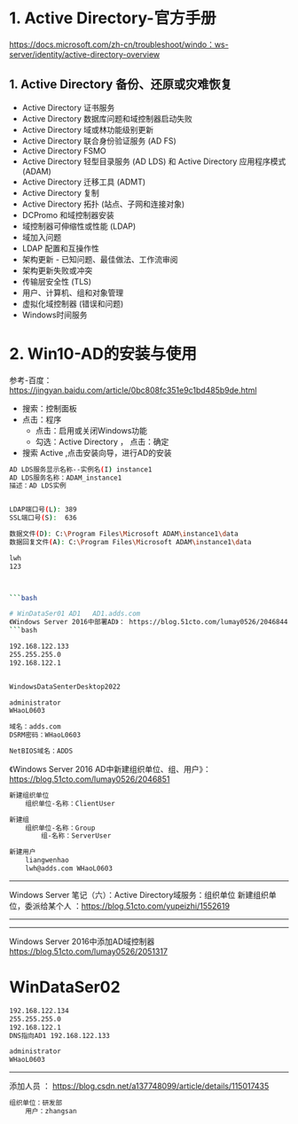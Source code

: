 # 1. Active Directory-官方手册

 https://docs.microsoft.com/zh-cn/troubleshoot/windo：ws-server/identity/active-directory-overview 



## 1. Active Directory 备份、还原或灾难恢复


- Active Directory 证书服务
- Active Directory 数据库问题和域控制器启动失败
- Active Directory 域或林功能级别更新
- Active Directory 联合身份验证服务 (AD FS)
- Active Directory FSMO
- Active Directory 轻型目录服务 (AD LDS) 和 Active Directory 应用程序模式 (ADAM)
- Active Directory 迁移工具 (ADMT)
- Active Directory 复制
- Active Directory 拓扑 (站点、子网和连接对象)
- DCPromo 和域控制器安装
- 域控制器可伸缩性或性能 (LDAP)
- 域加入问题
- LDAP 配置和互操作性
- 架构更新 - 已知问题、最佳做法、工作流审阅
- 架构更新失败或冲突
- 传输层安全性 (TLS)
- 用户、计算机、组和对象管理
- 虚拟化域控制器 (错误和问题)
- Windows时间服务







# 2. Win10-AD的安装与使用

参考-百度：https://jingyan.baidu.com/article/0bc808fc351e9c1bd485b9de.html
- 搜索：控制面板 
- 点击：程序
    - 点击：启用或关闭Windows功能
    - 勾选：Active Directory ， 点击：确定
- 搜索 Active ,点击安装向导，进行AD的安装

```bash
AD LDS服务显示名称--实例名(I) instance1
AD LDS服务名称：ADAM_instance1
描述：AD LDS实例


LDAP端口号(L): 389
SSL端口号(S):  636

数据文件(D): C:\Program Files\Microsoft ADAM\instance1\data
数据回复文件(A): C:\Program Files\Microsoft ADAM\instance1\data

lwh
123



```bash

# WinDataSer01 AD1   AD1.adds.com
《Windows Server 2016中部署AD》： https://blog.51cto.com/lumay0526/2046844  
```bash

192.168.122.133
255.255.255.0
192.168.122.1


WindowsDataSenterDesktop2022

administrator 
WHaoL0603 

域名：adds.com 
DSRM密码：WHaoL0603

NetBIOS域名：ADDS
```
《Windows Server 2016 AD中新建组织单位、组、用户》： https://blog.51cto.com/lumay0526/2046851  
```bash
新建组织单位
    组织单位-名称：ClientUser

新建组
    组织单位-名称：Group
        组-名称：ServerUser

新建用户
    liangwenhao
    lwh@adds.com WHaoL0603

```

**** 

Windows Server 笔记（六）：Active Directory域服务：组织单位
新建组织单位，委派给某个人
：https://blog.51cto.com/yupeizhi/1552619 

*** 


*** 
Windows Server 2016中添加AD域控制器 https://blog.51cto.com/lumay0526/2051317
# WinDataSer02 
```bash
192.168.122.134
255.255.255.0
192.168.122.1
DNS指向AD1 192.168.122.133

administrator 
WHaoL0603

```
*** 

添加人员 ： https://blog.csdn.net/a137748099/article/details/115017435 
```bash
组织单位：研发部
    用户：zhangsan 
````
